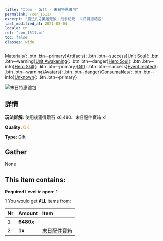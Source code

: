```yaml
---
title: "Item - Gift - 末日特惠禮包"
permalink: /con_1511/
excerpt: "魔法门之英雄无敌：战争纪元  末日特惠禮包"
last_modified_at: 2021-08-04
locale: cn
ref: "con_1511.md"
toc: false
classes: wide
---
```

 [Materials](/ItemsCN/){: .btn .btn--primary}[Artifacts](/ItemsCN/Artifacts/){: .btn .btn--success}[Unit Soul](/ItemsCN/UnitSoul/){: .btn .btn--warning}[Unit Awakening](/ItemsCN/UnitAwakening/){: .btn .btn--danger}[Hero Soul](/ItemsCN/HeroSoul/){: .btn .btn--info}[Hero Skill](/ItemsCN/HeroSkill/){: .btn .btn--primary}[Gift](/ItemsCN/Gift/){: .btn .btn--success}[Event related](/ItemsCN/Events/){: .btn .btn--warning}[Avatars](/ItemsCN/Avatars/){: .btn .btn--danger}[Consumables](/ItemsCN/Consumables/){: .btn .btn--info}[Unknown](/ItemsCN/Unknown/){: .btn .btn--primary}

 ![末日特惠禮包](/images/t/i_907125.png)

## 詳情
 **玩法詳解:** 使用後獲得鑽石 x6,480、末日配件寶箱 x1

 **Quality:** <span style="color: #FF8C00">OK</span>

 **Type:** Gift

## Gather

  None

## This item contains:

 **Required Level to open:** 1

 1 You would get **ALL** items  from:

  | Nr | Amount |     Item    |
  |:---|:-------|:------------|
  | 1 |  **6480x** | <i class="fas fa-gem"/> |  | 
  | 2 |  **1x** | [末日配件寶箱](/cn/Items/con_1360/) |  | 
